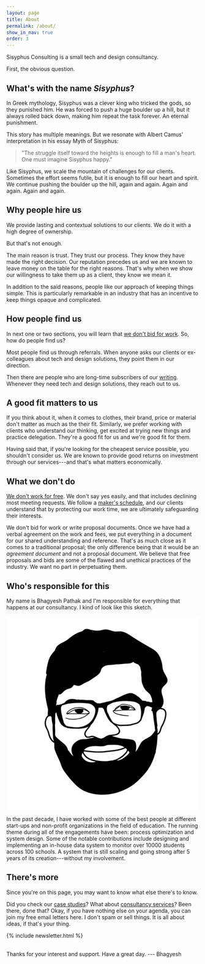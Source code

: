 ```yaml
---
layout: page
title: About
permalink: /about/
show_in_nav: true
order: 3
---
```


Sisyphus Consulting is a small tech and design consultancy.

First, the obvious question.

## What's with the name *Sisyphus*?
In Greek mythology, Sisyphus was a clever king who tricked the gods, so they punished him. He was forced to push a huge boulder up a hill, but it always rolled back down, making him repeat the task forever. An eternal punishment.

This story has multiple meanings. But we resonate with Albert Camus' interpretation in his essay Myth of Sisyphus:

> "The struggle itself toward the heights is enough to fill a man's heart. One must imagine Sisyphus happy."

Like Sisyphus, we scale the mountain of challenges for our clients. Sometimes the effort seems futile, but it is enough to fill our heart and spirit. We continue pushing the boulder up the hill, again and again. Again and again. Again and again.

## Why people hire us
We provide lasting and contextual solutions to our clients. We do it with a high degree of ownership.

But that's not enough.

The main reason is trust. They trust our process. They know they have made the right decision. Our reputation precedes us and we are known to leave money on the table for the right reasons. That's why when we show our willingness to take them up as a client, they know we mean it.

In addition to the said reasons, people like our approach of keeping things simple. This is particularly remarkable in an industry that has an incentive to keep things opaque and complicated.

## How people find us
In next one or two sections, you will learn that [we don't bid for work](#what-we-dont-do). So, how do people find us?

Most people find us through referrals. When anyone asks our clients or ex-colleagues about tech and design solutions, they point them in our direction.

Then there are people who are long-time subscribers of our [writing](#theres-more). Whenever they need tech and design solutions, they reach out to us.

## A good fit matters to us
If you think about it, when it comes to clothes, their brand, price or material don't matter as much as the their fit. Similarly, we prefer working with clients who understand our thinking, get excited at trying new things and practice delegation. They're a good fit for us and we're good fit for them.

Having said that, if you're looking for the cheapest service possible, you shouldn't consider us. We are known to provide good returns on investment through our services---and that's what matters economically.

## What we don't do
[We don't work for free](/no-free-work/). We don't say yes easily, and that includes declining most meeting requests. We follow a [maker's schedule](https://www.paulgraham.com/makersschedule.html), and our clients understand that by protecting our work time, we are ultimately safeguarding their interests.

We don't bid for work or write proposal documents. Once we have had a verbal agreement on the work and fees, we put everything in a document for our shared understanding and reference. That's as much close as it comes to a traditional proposal; the only difference being that it would be an *agreement document* and not a proposal document. We believe that free proposals and bids are some of the flawed and unethical practices of the industry. We want no part in perpetuating them.

## Who's responsible for this
My name is Bhagyesh Pathak and I'm responsible for everything that happens at our consultancy. I kind of look like this sketch.

<div class="image-container-caption img-extra-small">
  <img src="/assets/bhagyesh_pathak.jpg" alt="Bhagyesh Pathak's sketch">
</div>

In the past decade, I have worked with some of the best people at different start-ups and non-profit organizations in the field of education.
The running theme during all of the engagements have been: process optimization and system design. Some of the notable contributions include designing and implementing an in-house data system to monitor over 10000 students across 100 schools. A system that is still scaling and going strong after 5 years of its creation---without my involvement.

## There's more
Since you're on this page, you may want to know what else there's to know.

Did you check our [case studies](/case-studies/)?
What about [consultancy services](/consultancy-services/)?
Been there, done that? Okay, if you have nothing else on your agenda, you can join my free email letters here. I don't spam or sell things. It is all about ideas, if that's your thing.

{% include newsletter.html %}

<br />
Thanks for your interest and support. Have a great day.
--- Bhagyesh

